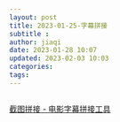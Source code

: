 ```yaml
---
layout: post
title: 2023-01-25-字幕拼接
subtitle :
author: jiaqi
date: 2023-01-28 10:07
updated: 2023-02-03 10:03
categories: 
tags:
---
```

```toc
```

[截图拼接 - 电影字幕拼接工具](http://screenshots.hpday.cn/)